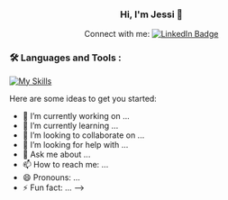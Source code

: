 <div id="header" align="center">
  <h3>Hi, I'm Jessi 👋 </h3> 
  
  Connect with me:
  <a href="https://www.linkedin.com/in/jessivelazquez/">
    <img src="https://img.shields.io/badge/LinkedIn-blue?style=for-the-badge&logo=linkedin&logoColor=white" alt="LinkedIn Badge"/>
  </a>
</div>


### :hammer_and_wrench: Languages and Tools :
[![My Skills](https://skillicons.dev/icons?i=js,py,ts,vue,react,flask,nodejs,html,css,mongodb,mysql)](https://skillicons.dev)


Here are some ideas to get you started:

- 🔭 I’m currently working on ...
- 🌱 I’m currently learning ...
- 👯 I’m looking to collaborate on ...
- 🤔 I’m looking for help with ...
- 💬 Ask me about ...
- 📫 How to reach me: ...
- 😄 Pronouns: ...
- ⚡ Fun fact: ...
-->
